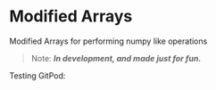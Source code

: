# Modified Arrays
Modified Arrays for performing numpy like operations

> Note: ***In development, and made just for fun.***

Testing GitPod: [](https://gitpod.io/#https://github.com/toastedbreadandomelette/modified_array)

